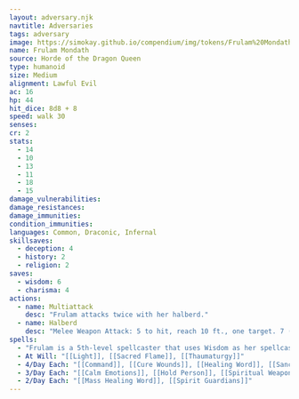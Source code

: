 ```yaml
---
layout: adversary.njk
navtitle: Adversaries
tags: adversary
image: https://simokay.github.io/compendium/img/tokens/Frulam%20Mondath.webp
name: Frulam Mondath
source: Horde of the Dragon Queen
type: humanoid
size: Medium
alignment: Lawful Evil
ac: 16
hp: 44
hit_dice: 8d8 + 8
speed: walk 30
senses: 
cr: 2
stats:
  - 14
  - 10
  - 13
  - 11
  - 18
  - 15
damage_vulnerabilities: 
damage_resistances: 
damage_immunities: 
condition_immunities: 
languages: Common, Draconic, Infernal
skillsaves:
  - deception: 4
  - history: 2
  - religion: 2
saves:
  - wisdom: 6
  - charisma: 4
actions:
  - name: Multiattack
    desc: "Frulam attacks twice with her halberd."
  - name: Halberd
    desc: "Melee Weapon Attack: 5 to hit, reach 10 ft., one target. 7 (1d10 + 2) slashing damage."
spells:
  - "Frulam is a 5th-level spellcaster that uses Wisdom as her spellcasting ability (spell save DC 14, +6 to hit with spell attacks). Frulam has the following spells prepared from the cleric spell list:"
  - At Will: "[[Light]], [[Sacred Flame]], [[Thaumaturgy]]"
  - 4/Day Each: "[[Command]], [[Cure Wounds]], [[Healing Word]], [[Sanctuary]]"
  - 3/Day Each: "[[Calm Emotions]], [[Hold Person]], [[Spiritual Weapon]]"
  - 2/Day Each: "[[Mass Healing Word]], [[Spirit Guardians]]"
---
```

